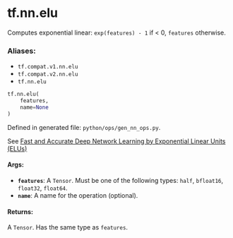 <div itemscope itemtype="http://developers.google.com/ReferenceObject">
<meta itemprop="name" content="tf.nn.elu" />
<meta itemprop="path" content="Stable" />
</div>

# tf.nn.elu

Computes exponential linear: `exp(features) - 1` if < 0, `features` otherwise.

### Aliases:

* `tf.compat.v1.nn.elu`
* `tf.compat.v2.nn.elu`
* `tf.nn.elu`

``` python
tf.nn.elu(
    features,
    name=None
)
```



Defined in generated file: `python/ops/gen_nn_ops.py`.

<!-- Placeholder for "Used in" -->

See [Fast and Accurate Deep Network Learning by Exponential Linear Units (ELUs)
](http://arxiv.org/abs/1511.07289)

#### Args:


* <b>`features`</b>: A `Tensor`. Must be one of the following types: `half`, `bfloat16`, `float32`, `float64`.
* <b>`name`</b>: A name for the operation (optional).


#### Returns:

A `Tensor`. Has the same type as `features`.
